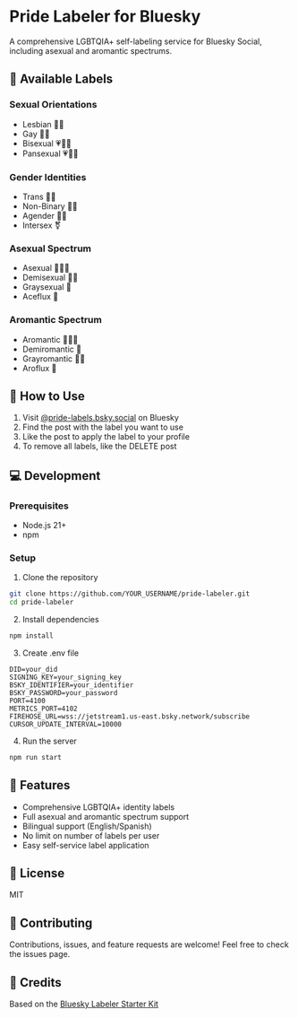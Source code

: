 # Pride Labeler for Bluesky

A comprehensive LGBTQIA+ self-labeling service for Bluesky Social, including asexual and aromantic spectrums.

## 🌈 Available Labels

### Sexual Orientations
- Lesbian 🏳️‍🌈
- Gay 🏳️‍🌈
- Bisexual 💗💜💙
- Pansexual 💗💛💙

### Gender Identities
- Trans 🏳️‍⚧️
- Non-Binary 🏳️‍⚧️
- Agender 🏳️‍⚧️
- Intersex ⚧

### Asexual Spectrum
- Asexual 🖤🤍💜
- Demisexual 🖤💜
- Graysexual 🖤
- Aceflux 💜

### Aromantic Spectrum
- Aromantic 💚🤍🖤
- Demiromantic 💚
- Grayromantic 🖤💚
- Aroflux 💚

## 🚀 How to Use

1. Visit [@pride-labels.bsky.social](https://bsky.app/profile/pride-labels.bsky.social) on Bluesky
2. Find the post with the label you want to use
3. Like the post to apply the label to your profile
4. To remove all labels, like the DELETE post

## 💻 Development

### Prerequisites
- Node.js 21+
- npm

### Setup
1. Clone the repository
```bash
git clone https://github.com/YOUR_USERNAME/pride-labeler.git
cd pride-labeler
```

2. Install dependencies
```bash
npm install
```

3. Create .env file
```env
DID=your_did
SIGNING_KEY=your_signing_key
BSKY_IDENTIFIER=your_identifier
BSKY_PASSWORD=your_password
PORT=4100
METRICS_PORT=4102
FIREHOSE_URL=wss://jetstream1.us-east.bsky.network/subscribe
CURSOR_UPDATE_INTERVAL=10000
```

4. Run the server
```bash
npm run start
```

## 🌟 Features
- Comprehensive LGBTQIA+ identity labels
- Full asexual and aromantic spectrum support
- Bilingual support (English/Spanish)
- No limit on number of labels per user
- Easy self-service label application

## 📝 License
MIT

## 🤝 Contributing
Contributions, issues, and feature requests are welcome! Feel free to check the issues page.

## 💖 Credits
Based on the [Bluesky Labeler Starter Kit](https://github.com/ORIGINAL_REPO)
